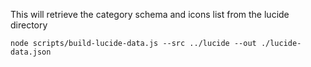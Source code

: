 This will retrieve the category schema and icons list from the lucide directory 

`node scripts/build-lucide-data.js --src ../lucide --out ./lucide-data.json`